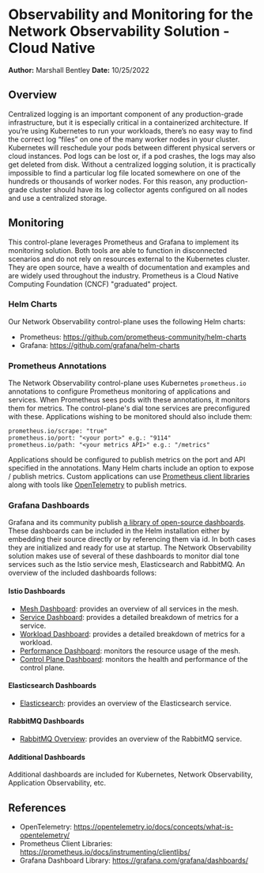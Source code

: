 # Observability and Monitoring for the Network Observability Solution - Cloud Native

**Author:** Marshall Bentley
**Date:** 10/25/2022

## Overview

Centralized logging is an important component of any production-grade infrastructure, but it is especially critical in a containerized architecture. If you’re using Kubernetes to run your workloads, there’s no easy way to find the correct log “files” on one of the many worker nodes in your cluster. Kubernetes will reschedule your pods between different physical servers or cloud instances. Pod logs can be lost or, if a pod crashes, the logs may also get deleted from disk. Without a centralized logging solution, it is practically impossible to find a particular log file located somewhere on one of the hundreds or thousands of worker nodes. For this reason, any production-grade cluster should have its log collector agents configured on all nodes and use a centralized storage.

## Monitoring

This control-plane leverages Prometheus and Grafana to implement its monitoring solution.  Both tools are able to function in disconnected scenarios and do not rely on resources external to the Kubernetes cluster.  They are open source, have a wealth of documentation and examples and are widely used throughout the industry.  Prometheus is a Cloud Native Computing Foundation (CNCF) "graduated" project.

### Helm Charts

Our Network Observability control-plane uses the following Helm charts:

- Prometheus: https://github.com/prometheus-community/helm-charts
- Grafana: https://github.com/grafana/helm-charts

### Prometheus Annotations

The Network Observability control-plane uses Kubernetes `prometheus.io` annotations to configure Prometheus monitoring of applications and services.  When Prometheus sees pods with these annotations, it monitors them for metrics.  The control-plane's dial tone services are preconfigured with these.  Applications wishing to be monitored should also include them:

```text
prometheus.io/scrape: "true"
prometheus.io/port: "<your port>" e.g.: "9114"
prometheus.io/path: "<your metrics API>" e.g.: "/metrics"
```

Applications should be configured to publish metrics on the port and API specified in the annotations.  Many Helm charts include an option to expose / publish metrics.  Custom applications can use [Prometheus client libraries](https://prometheus.io/docs/instrumenting/clientlibs/) along with tools like [OpenTelemetry](https://opentelemetry.io/) to publish metrics.

### Grafana Dashboards

Grafana and its community publish [a library of open-source dashboards](https://grafana.com/grafana/dashboards/).  These dashboards can be included in the Helm installation either by embedding their source directly or by referencing them via id.  In both cases they are initialized and ready for use at startup.  The Network Observability solution makes use of several of these dashboards to monitor dial tone services such as the Istio service mesh, Elasticsearch and RabbitMQ.  An overview of the included dashboards follows:

#### Istio Dashboards

- [Mesh Dashboard](https://grafana.com/grafana/dashboards/7639): provides an overview of all services in the mesh.
- [Service Dashboard](https://grafana.com/grafana/dashboards/7636): provides a detailed breakdown of metrics for a service.
- [Workload Dashboard](https://grafana.com/grafana/dashboards/7630): provides a detailed breakdown of metrics for a workload.
- [Performance Dashboard](https://grafana.com/grafana/dashboards/11829): monitors the resource usage of the mesh.
- [Control Plane Dashboard](https://grafana.com/grafana/dashboards/7645): monitors the health and performance of the control plane.

#### Elasticsearch Dashboards

- [Elasticsearch](https://grafana.com/grafana/dashboards/6483): provides an overview of the Elasticsearch service.

#### RabbitMQ Dashboards

- [RabbitMQ Overview](https://grafana.com/grafana/dashboards/10991): provides an overview of the RabbitMQ service.

#### Additional Dashboards

Additional dashboards are included for Kubernetes, Network Observability, Application Observability, etc.

## References

- OpenTelemetry: https://opentelemetry.io/docs/concepts/what-is-opentelemetry/
- Prometheus Client Libraries: https://prometheus.io/docs/instrumenting/clientlibs/
- Grafana Dashboard Library: https://grafana.com/grafana/dashboards/
